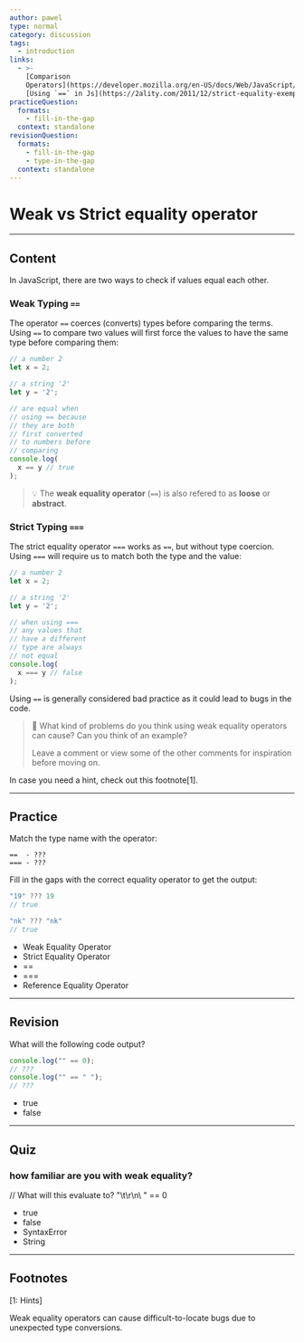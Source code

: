 ```yaml
---
author: pawel
type: normal
category: discussion
tags:
  - introduction
links:
  - >-
    [Comparison
    Operators](https://developer.mozilla.org/en-US/docs/Web/JavaScript/Reference/Operators/Comparison_Operators){website}
    [Using `==` in Js](https://2ality.com/2011/12/strict-equality-exemptions.html){website}
practiceQuestion:
  formats:
    - fill-in-the-gap
  context: standalone
revisionQuestion:
  formats:
    - fill-in-the-gap
    - type-in-the-gap
  context: standalone
---
```


# Weak vs Strict equality operator


---

## Content

In JavaScript, there are two ways to check if values equal each other.

### Weak Typing `==`

The operator `==` coerces (converts) types before comparing the terms. Using `==` to compare two values will first force the values to have the same type before comparing them:

```js
// a number 2
let x = 2; 

// a string '2'
let y = '2';

// are equal when
// using == because
// they are both
// first converted
// to numbers before
// comparing
console.log(
  x == y // true
);
```

> 💡 The **weak equality operator** (`==`) is also refered to as **loose** or **abstract**.

### Strict Typing `===`

The strict equality operator `===` works as `==`, but without type coercion. Using `===` will require us to match both the type and the value:

```js
// a number 2
let x = 2; 

// a string '2'
let y = '2';

// when using ===
// any values that
// have a different
// type are always
// not equal
console.log(
  x === y // false
);
```

Using `==` is generally considered bad practice as it could lead to bugs in the code. 

> 🤔 What kind of problems do you think using weak equality operators can cause? Can you think of an example?
>
> Leave a comment or view some of the other comments for inspiration before moving on.

In case you need a hint, check out this footnote[1].

---

## Practice

Match the type name with the operator:

```plain-text
==  - ???
=== - ???
```

Fill in the gaps with the correct equality operator to get the output:

```js
"19" ??? 19
// true

"nk" ??? "nk"
// true
```

- Weak Equality Operator
- Strict Equality Operator
- ==
- ===
- Reference Equality Operator


---

## Revision

What will the following code output?

```javascript
console.log("" == 0);
// ???
console.log("" == " ");
// ???
```

- true
- false


---

## Quiz

### how familiar are you with weak equality?


// What will this evaluate to?
"\t\r\n\ " == 0

- true
- false
- SyntaxError
- String

---

## Footnotes

[1: Hints]

Weak equality operators can cause difficult-to-locate bugs due to unexpected type conversions.
